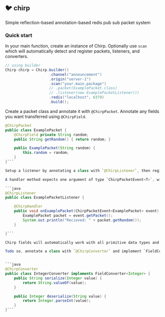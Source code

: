 ## 🐦 chirp

Simple reflection-based annotation-based redis pub sub packet system

### Quick start

In your main function, create an instance of Chirp. Optionally use `scan` which will automatically detect and register packets, listeners, and converters.

```java
// using builder
Chirp chirp = Chirp.builder()
                    .channel("announcement")
                    .origin("server-1")
                    .scan("your.main.package")
                    // .packet(ExamplePacket.class)
                    // .listener(new ExamplePacketListener())
                    .redis("localhost", 6379)
                    .build();
```

Create a packet class and annotate it with `@ChirpPacket`. Annotate any fields you want transferred using `@ChirpField`.

```java
@ChirpPacket
public class ExamplePacket {
    @ChirpField private String random;
    public String getRandom() { return random; }

    public ExamplePacket(String random) {
        this.random = random;
    }
}```

Setup a listener by annotating a class with `@ChirpListener`, then register handler method(s) with `@ChirpHandler`.

A handler method expects one argument of type `ChirpPacketEvent<T>`, with `T` being the event to subscribe too.

```java
@ChirpListener
public class ExamplePacketListener {

    @ChirpHandler
    public void onExamplePacket(ChirpPacketEvent<ExamplePacket> event) {
        ExamplePacket packet = event.getPacket();
        System.out.println("Recieved: " + packet.getRandom());
    }

}```

Chirp fields will automatically work with all primitive data types and their boxed versions, as well as String and UUID. If you want to use anything else, you will need to register a custom converter.

Todo so, annotate a class with `@ChirpConverter` and implement `FieldConverter<T>` on it. You will simply need to provide a `serialize` and `deserialize` method, converting to and from `T` and `String` respectively.


```java
@ChirpConverter
public class IntegerConverter implements FieldConverter<Integer> {
    public String serialize(Integer value) {
        return String.valueOf(value);
    }

    public Integer deserialize(String value) {
        return Integer.parseInt(value);
    }
}```
